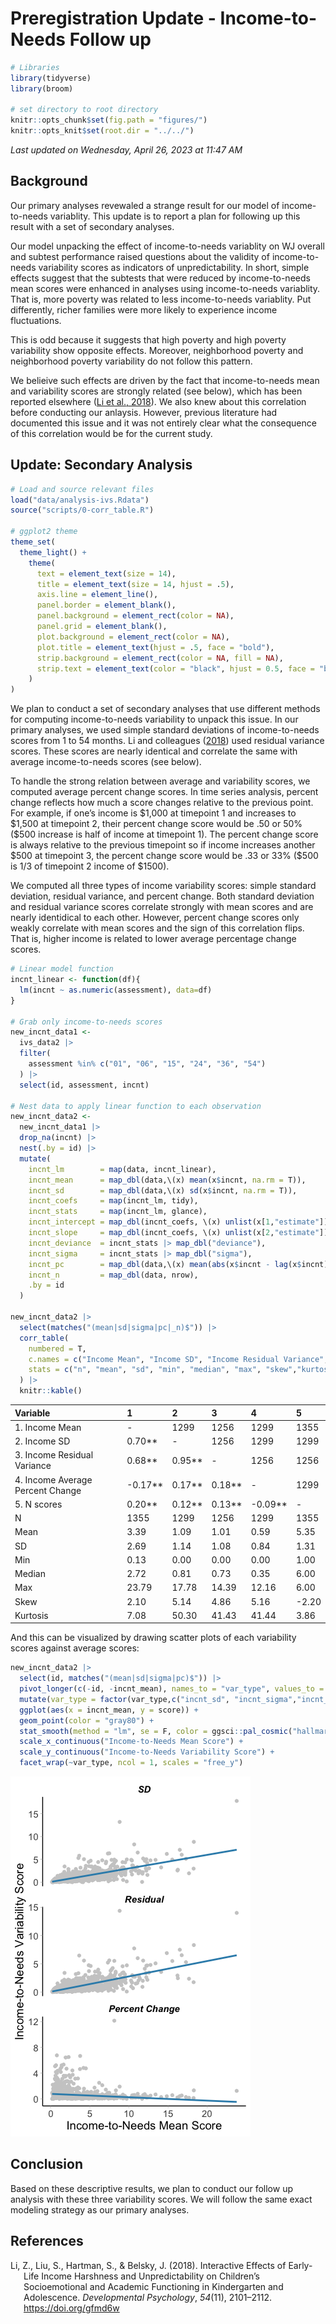 # Preregistration Update - Income-to-Needs Follow up

``` r
# Libraries
library(tidyverse)
library(broom)

# set directory to root directory
knitr::opts_chunk$set(fig.path = "figures/")
knitr::opts_knit$set(root.dir = "../../")
```

*Last updated on Wednesday, April 26, 2023 at 11:47 AM*

## Background

Our primary analyses revewaled a strange result for our model of
income-to-needs variablity. This update is to report a plan for
following up this result with a set of secondary analyses.

Our model unpacking the effect of income-to-needs variablity on WJ
overall and subtest performance raised questions about the validity of
income-to-needs variability scores as indicators of unpredictability. In
short, simple effects suggest that the subtests that were reduced by
income-to-needs mean scores were enhanced in analyses using
income-to-needs variablity. That is, more poverty was related to less
income-to-needs variablity. Put differently, richer families were more
likely to experience income fluctuations.

This is odd because it suggests that high poverty and high poverty
variability show opposite effects. Moreover, neighborhood poverty and
neighborhood poverty variability do not follow this pattern.

We belieive such effects are driven by the fact that income-to-needs
mean and variability scores are strongly related (see below), which has
been reported elsewhere ([Li et al., 2018](#ref-li2018)). We also knew
about this correlation before conducting our anlaysis. However, previous
literature had documented this issue and it was not entirely clear what
the consequence of this correlation would be for the current study.

## Update: Secondary Analysis

``` r
# Load and source relevant files
load("data/analysis-ivs.Rdata")
source("scripts/0-corr_table.R")

# ggplot2 theme
theme_set(
  theme_light() +
    theme(
      text = element_text(size = 14),
      title = element_text(size = 14, hjust = .5),
      axis.line = element_line(),
      panel.border = element_blank(),
      panel.background = element_rect(color = NA),
      panel.grid = element_blank(),
      plot.background = element_rect(color = NA),
      plot.title = element_text(hjust = .5, face = "bold"),
      strip.background = element_rect(color = NA, fill = NA),
      strip.text = element_text(color = "black", hjust = 0.5, face = "bold.italic")
    )
)
```

We plan to conduct a set of secondary analyses that use different
methods for computing income-to-needs variability to unpack this issue.
In our primary analyses, we used simple standard deviations of
income-to-needs scores from 1 to 54 months. Li and colleagues
([2018](#ref-li2018)) used residual variance scores. These scores are
nearly identical and correlate the same with average income-to-needs
scores (see below).

To handle the strong relation between average and variability scores, we
computed average percent change scores. In time series analysis, percent
change reflects how much a score changes relative to the previous point.
For example, if one’s income is \$1,000 at timepoint 1 and increases to
\$1,500 at timepoint 2, their percent change score would be .50 or 50%
(\$500 increase is half of income at timepoint 1). The percent change
score is always relative to the previous timepoint so if income
increases another \$500 at timepoint 3, the percent change score would
be .33 or 33% (\$500 is 1/3 of timepoint 2 income of \$1500).

We computed all three types of income variability scores: simple
standard deviation, residual variance, and percent change. Both standard
deviation and residual variance scores correlate strongly with mean
scores and are nearly identidical to each other. However, percent change
scores only weakly correlate with mean scores and the sign of this
correlation flips. That is, higher income is related to lower average
percentage change scores.

``` r
# Linear model function
incnt_linear <- function(df){
  lm(incnt ~ as.numeric(assessment), data=df)
}

# Grab only income-to-needs scores
new_incnt_data1 <- 
  ivs_data2 |> 
  filter(
    assessment %in% c("01", "06", "15", "24", "36", "54")
  ) |> 
  select(id, assessment, incnt)

# Nest data to apply linear function to each observation
new_incnt_data2 <- 
  new_incnt_data1 |> 
  drop_na(incnt) |> 
  nest(.by = id) |> 
  mutate(
    incnt_lm        = map(data, incnt_linear),
    incnt_mean      = map_dbl(data,\(x) mean(x$incnt, na.rm = T)),
    incnt_sd        = map_dbl(data,\(x) sd(x$incnt, na.rm = T)),
    incnt_coefs     = map(incnt_lm, tidy),
    incnt_stats     = map(incnt_lm, glance),
    incnt_intercept = map_dbl(incnt_coefs, \(x) unlist(x[1,"estimate"])),
    incnt_slope     = map_dbl(incnt_coefs, \(x) unlist(x[2,"estimate"])),
    incnt_deviance  = incnt_stats |> map_dbl("deviance"),
    incnt_sigma     = incnt_stats |> map_dbl("sigma"),
    incnt_pc        = map_dbl(data,\(x) mean(abs(x$incnt - lag(x$incnt))/lag(x$incnt), na.rm = T)),
    incnt_n         = map_dbl(data, nrow),
    .by = id
  )

new_incnt_data2 |> 
  select(matches("(mean|sd|sigma|pc|_n)$")) |> 
  corr_table(
    numbered = T,
    c.names = c("Income Mean", "Income SD", "Income Residual Variance", "Income Average Percent Change", "N scores"),
    stats = c("n", "mean", "sd", "min", "median", "max", "skew","kurtosis")
  ) |> 
  knitr::kable()
```

| Variable                          | 1         | 2        | 3        | 4         | 5     |
|:----------------------------------|:----------|:---------|:---------|:----------|:------|
| 1\. Income Mean                   | \-        | 1299     | 1256     | 1299      | 1355  |
| 2\. Income SD                     | 0.70\*\*  | \-       | 1256     | 1299      | 1299  |
| 3\. Income Residual Variance      | 0.68\*\*  | 0.95\*\* | \-       | 1256      | 1256  |
| 4\. Income Average Percent Change | -0.17\*\* | 0.17\*\* | 0.18\*\* | \-        | 1299  |
| 5\. N scores                      | 0.20\*\*  | 0.12\*\* | 0.13\*\* | -0.09\*\* | \-    |
| N                                 | 1355      | 1299     | 1256     | 1299      | 1355  |
| Mean                              | 3.39      | 1.09     | 1.01     | 0.59      | 5.35  |
| SD                                | 2.69      | 1.14     | 1.08     | 0.84      | 1.31  |
| Min                               | 0.13      | 0.00     | 0.00     | 0.00      | 1.00  |
| Median                            | 2.72      | 0.81     | 0.73     | 0.35      | 6.00  |
| Max                               | 23.79     | 17.78    | 14.39    | 12.16     | 6.00  |
| Skew                              | 2.10      | 5.14     | 4.86     | 5.16      | -2.20 |
| Kurtosis                          | 7.08      | 50.30    | 41.43    | 41.44     | 3.86  |

And this can be visualized by drawing scatter plots of each variability
scores against average scores:

``` r
new_incnt_data2 |> 
  select(id, matches("(mean|sd|sigma|pc)$")) |> 
  pivot_longer(c(-id, -incnt_mean), names_to = "var_type", values_to = "score") |> 
  mutate(var_type = factor(var_type,c("incnt_sd", "incnt_sigma","incnt_pc"),c("SD", "Residual","Percent Change"))) |> 
  ggplot(aes(x = incnt_mean, y = score)) +
  geom_point(color = "gray80") +
  stat_smooth(method = "lm", se = F, color = ggsci::pal_cosmic("hallmarks_light")(10)[4]) +
  scale_x_continuous("Income-to-Needs Mean Score") +
  scale_y_continuous("Income-to-Needs Variability Score") +
  facet_wrap(~var_type, ncol = 1, scales = "free_y")
```

<img src="figures/scatterplots-1.png" data-fig-align="center" />

## Conclusion

Based on these descriptive results, we plan to conduct our follow up
analysis with these three variability scores. We will follow the same
exact modeling strategy as our primary analyses.

## References

<div id="refs" class="references csl-bib-body hanging-indent"
line-spacing="2">

<div id="ref-li2018" class="csl-entry">

Li, Z., Liu, S., Hartman, S., & Belsky, J. (2018). Interactive Effects
of Early-Life Income Harshness and Unpredictability on Children’s
Socioemotional and Academic Functioning in Kindergarten and Adolescence.
*Developmental Psychology*, *54*(11), 2101–2112.
<https://doi.org/gfmd6w>

</div>

</div>
